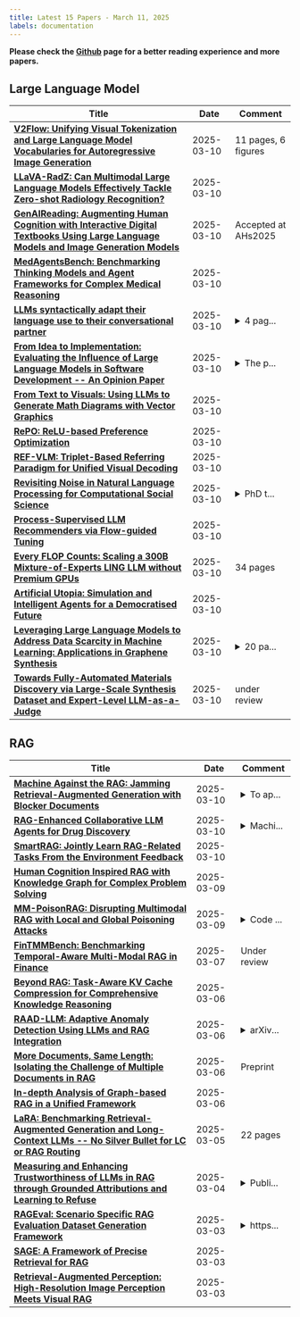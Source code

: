 ```yaml
---
title: Latest 15 Papers - March 11, 2025
labels: documentation
---
```

**Please check the [Github](https://github.com/zezhishao/MTS_Daily_ArXiv) page for a better reading experience and more papers.**

## Large Language Model
| **Title** | **Date** | **Comment** |
| --- | --- | --- |
| **[V2Flow: Unifying Visual Tokenization and Large Language Model Vocabularies for Autoregressive Image Generation](http://arxiv.org/abs/2503.07493v1)** | 2025-03-10 | 11 pages, 6 figures |
| **[LLaVA-RadZ: Can Multimodal Large Language Models Effectively Tackle Zero-shot Radiology Recognition?](http://arxiv.org/abs/2503.07487v1)** | 2025-03-10 |  |
| **[GenAIReading: Augmenting Human Cognition with Interactive Digital Textbooks Using Large Language Models and Image Generation Models](http://arxiv.org/abs/2503.07463v1)** | 2025-03-10 | Accepted at AHs2025 |
| **[MedAgentsBench: Benchmarking Thinking Models and Agent Frameworks for Complex Medical Reasoning](http://arxiv.org/abs/2503.07459v1)** | 2025-03-10 |  |
| **[LLMs syntactically adapt their language use to their conversational partner](http://arxiv.org/abs/2503.07457v1)** | 2025-03-10 | <details><summary>4 pag...</summary><p>4 pages, 1 table, 1 figure, submitted to ACL</p></details> |
| **[From Idea to Implementation: Evaluating the Influence of Large Language Models in Software Development -- An Opinion Paper](http://arxiv.org/abs/2503.07450v1)** | 2025-03-10 | <details><summary>The p...</summary><p>The project is partially supported by the DkIT Postgraduate Scholarship, Research Ireland under Grant number 13/RC/2094_2, and Grant number 21/FFP-A/925</p></details> |
| **[From Text to Visuals: Using LLMs to Generate Math Diagrams with Vector Graphics](http://arxiv.org/abs/2503.07429v1)** | 2025-03-10 |  |
| **[RePO: ReLU-based Preference Optimization](http://arxiv.org/abs/2503.07426v1)** | 2025-03-10 |  |
| **[REF-VLM: Triplet-Based Referring Paradigm for Unified Visual Decoding](http://arxiv.org/abs/2503.07413v1)** | 2025-03-10 |  |
| **[Revisiting Noise in Natural Language Processing for Computational Social Science](http://arxiv.org/abs/2503.07395v1)** | 2025-03-10 | <details><summary>PhD t...</summary><p>PhD thesis. Under the supervision of Prof. Isabelle Augenstein</p></details> |
| **[Process-Supervised LLM Recommenders via Flow-guided Tuning](http://arxiv.org/abs/2503.07377v1)** | 2025-03-10 |  |
| **[Every FLOP Counts: Scaling a 300B Mixture-of-Experts LING LLM without Premium GPUs](http://arxiv.org/abs/2503.05139v2)** | 2025-03-10 | 34 pages |
| **[Artificial Utopia: Simulation and Intelligent Agents for a Democratised Future](http://arxiv.org/abs/2503.07364v1)** | 2025-03-10 |  |
| **[Leveraging Large Language Models to Address Data Scarcity in Machine Learning: Applications in Graphene Synthesis](http://arxiv.org/abs/2503.04870v2)** | 2025-03-10 | <details><summary>20 pa...</summary><p>20 pages, 10 figures, 4 tables; Supplementary Material with 13 figures and 4 tables</p></details> |
| **[Towards Fully-Automated Materials Discovery via Large-Scale Synthesis Dataset and Expert-Level LLM-as-a-Judge](http://arxiv.org/abs/2502.16457v3)** | 2025-03-10 | under review |

## RAG
| **Title** | **Date** | **Comment** |
| --- | --- | --- |
| **[Machine Against the RAG: Jamming Retrieval-Augmented Generation with Blocker Documents](http://arxiv.org/abs/2406.05870v4)** | 2025-03-10 | <details><summary>To ap...</summary><p>To appear in USENIX Security Symposium 2025</p></details> |
| **[RAG-Enhanced Collaborative LLM Agents for Drug Discovery](http://arxiv.org/abs/2502.17506v2)** | 2025-03-10 | <details><summary>Machi...</summary><p>Machine Learning, Drug Discovery</p></details> |
| **[SmartRAG: Jointly Learn RAG-Related Tasks From the Environment Feedback](http://arxiv.org/abs/2410.18141v2)** | 2025-03-10 |  |
| **[Human Cognition Inspired RAG with Knowledge Graph for Complex Problem Solving](http://arxiv.org/abs/2503.06567v1)** | 2025-03-09 |  |
| **[MM-PoisonRAG: Disrupting Multimodal RAG with Local and Global Poisoning Attacks](http://arxiv.org/abs/2502.17832v2)** | 2025-03-09 | <details><summary>Code ...</summary><p>Code is available at https://github.com/HyeonjeongHa/MM-PoisonRAG</p></details> |
| **[FinTMMBench: Benchmarking Temporal-Aware Multi-Modal RAG in Finance](http://arxiv.org/abs/2503.05185v1)** | 2025-03-07 | Under review |
| **[Beyond RAG: Task-Aware KV Cache Compression for Comprehensive Knowledge Reasoning](http://arxiv.org/abs/2503.04973v1)** | 2025-03-06 |  |
| **[RAAD-LLM: Adaptive Anomaly Detection Using LLMs and RAG Integration](http://arxiv.org/abs/2503.02800v2)** | 2025-03-06 | <details><summary>arXiv...</summary><p>arXiv admin note: substantial text overlap with arXiv:2411.00914</p></details> |
| **[More Documents, Same Length: Isolating the Challenge of Multiple Documents in RAG](http://arxiv.org/abs/2503.04388v1)** | 2025-03-06 | Preprint |
| **[In-depth Analysis of Graph-based RAG in a Unified Framework](http://arxiv.org/abs/2503.04338v1)** | 2025-03-06 |  |
| **[LaRA: Benchmarking Retrieval-Augmented Generation and Long-Context LLMs -- No Silver Bullet for LC or RAG Routing](http://arxiv.org/abs/2502.09977v2)** | 2025-03-05 | 22 pages |
| **[Measuring and Enhancing Trustworthiness of LLMs in RAG through Grounded Attributions and Learning to Refuse](http://arxiv.org/abs/2409.11242v3)** | 2025-03-04 | <details><summary>Publi...</summary><p>Published at ICLR 2025 (Oral)</p></details> |
| **[RAGEval: Scenario Specific RAG Evaluation Dataset Generation Framework](http://arxiv.org/abs/2408.01262v5)** | 2025-03-03 | <details><summary>https...</summary><p>https://github.com/OpenBMB/RAGEval</p></details> |
| **[SAGE: A Framework of Precise Retrieval for RAG](http://arxiv.org/abs/2503.01713v1)** | 2025-03-03 |  |
| **[Retrieval-Augmented Perception: High-Resolution Image Perception Meets Visual RAG](http://arxiv.org/abs/2503.01222v1)** | 2025-03-03 |  |

